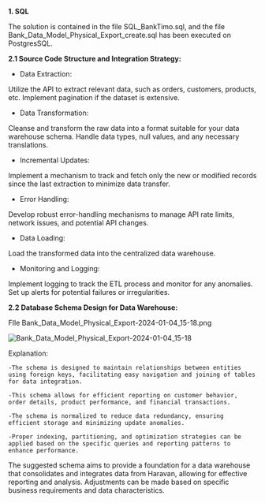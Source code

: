 **1. SQL**

   The solution is contained in the file SQL_BankTimo.sql, and the file Bank_Data_Model_Physical_Export_create.sql has been executed on PostgresSQL.

**2.1 Source Code Structure and Integration Strategy:**




- Data Extraction:

Utilize the API to extract relevant data, such as orders, customers, products, etc.
Implement pagination if the dataset is extensive.
- Data Transformation:

Cleanse and transform the raw data into a format suitable for your data warehouse schema.
Handle data types, null values, and any necessary translations.
- Incremental Updates:

Implement a mechanism to track and fetch only the new or modified records since the last extraction to minimize data transfer.
- Error Handling:

Develop robust error-handling mechanisms to manage API rate limits, network issues, and potential API changes.
- Data Loading:

Load the transformed data into the centralized data warehouse.

- Monitoring and Logging:

Implement logging to track the ETL process and monitor for any anomalies.
Set up alerts for potential failures or irregularities.

**2.2 Database Schema Design for Data Warehouse:**

FIle Bank_Data_Model_Physical_Export-2024-01-04_15-18.png

![Bank_Data_Model_Physical_Export-2024-01-04_15-18](https://github.com/ChiTrug/Data-Engineer-Intern_Test/assets/125122891/6453843c-3461-4994-bf93-c94f1bb5674c)

   Explanation:
   
    -The schema is designed to maintain relationships between entities using foreign keys, facilitating easy navigation and joining of tables for data integration.
    
    -This schema allows for efficient reporting on customer behavior, order details, product performance, and financial transactions.
    
    -The schema is normalized to reduce data redundancy, ensuring efficient storage and minimizing update anomalies.
    
    -Proper indexing, partitioning, and optimization strategies can be applied based on the specific queries and reporting patterns to enhance performance.
    
The suggested schema aims to provide a foundation for a data warehouse that consolidates and integrates data from Haravan, allowing for effective reporting and analysis.
Adjustments can be made based on specific business requirements and data characteristics.
